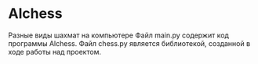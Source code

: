 # Alchess
Разные виды шахмат на компьютере
Файл main.py содержит код программы Alchess.
Файл chess.py является библиотекой, созданной в ходе работы над проектом.
